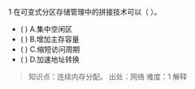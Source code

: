 1
在可变式分区存储管理中的拼接技术可以（ ）。
- ( ) A.集中空闲区 
- ( ) B.增加主存容量 
- ( ) C.缩短访问周期 
- ( ) D.加速地址转换

> 知识点：连续内存分配。
> 出处：网络
> 难度：1
> 解释
